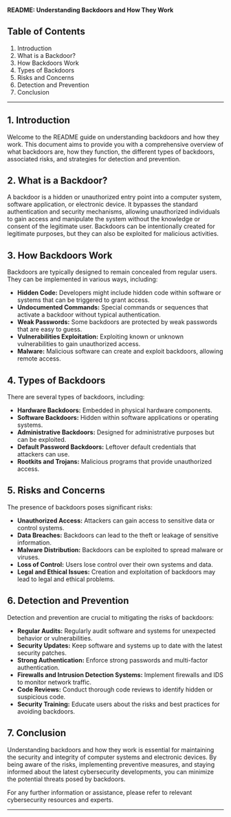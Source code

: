 **README: Understanding Backdoors and How They Work**

## Table of Contents

1. Introduction
2. What is a Backdoor?
3. How Backdoors Work
4. Types of Backdoors
5. Risks and Concerns
6. Detection and Prevention
7. Conclusion

---

## 1. Introduction

Welcome to the README guide on understanding backdoors and how they work. This document aims to provide you with a comprehensive overview of what backdoors are, how they function, the different types of backdoors, associated risks, and strategies for detection and prevention.

## 2. What is a Backdoor?

A backdoor is a hidden or unauthorized entry point into a computer system, software application, or electronic device. It bypasses the standard authentication and security mechanisms, allowing unauthorized individuals to gain access and manipulate the system without the knowledge or consent of the legitimate user. Backdoors can be intentionally created for legitimate purposes, but they can also be exploited for malicious activities.

## 3. How Backdoors Work

Backdoors are typically designed to remain concealed from regular users. They can be implemented in various ways, including:

- **Hidden Code:** Developers might include hidden code within software or systems that can be triggered to grant access.
- **Undocumented Commands:** Special commands or sequences that activate a backdoor without typical authentication.
- **Weak Passwords:** Some backdoors are protected by weak passwords that are easy to guess.
- **Vulnerabilities Exploitation:** Exploiting known or unknown vulnerabilities to gain unauthorized access.
- **Malware:** Malicious software can create and exploit backdoors, allowing remote access.

## 4. Types of Backdoors

There are several types of backdoors, including:

- **Hardware Backdoors:** Embedded in physical hardware components.
- **Software Backdoors:** Hidden within software applications or operating systems.
- **Administrative Backdoors:** Designed for administrative purposes but can be exploited.
- **Default Password Backdoors:** Leftover default credentials that attackers can use.
- **Rootkits and Trojans:** Malicious programs that provide unauthorized access.

## 5. Risks and Concerns

The presence of backdoors poses significant risks:

- **Unauthorized Access:** Attackers can gain access to sensitive data or control systems.
- **Data Breaches:** Backdoors can lead to the theft or leakage of sensitive information.
- **Malware Distribution:** Backdoors can be exploited to spread malware or viruses.
- **Loss of Control:** Users lose control over their own systems and data.
- **Legal and Ethical Issues:** Creation and exploitation of backdoors may lead to legal and ethical problems.

## 6. Detection and Prevention

Detection and prevention are crucial to mitigating the risks of backdoors:

- **Regular Audits:** Regularly audit software and systems for unexpected behavior or vulnerabilities.
- **Security Updates:** Keep software and systems up to date with the latest security patches.
- **Strong Authentication:** Enforce strong passwords and multi-factor authentication.
- **Firewalls and Intrusion Detection Systems:** Implement firewalls and IDS to monitor network traffic.
- **Code Reviews:** Conduct thorough code reviews to identify hidden or suspicious code.
- **Security Training:** Educate users about the risks and best practices for avoiding backdoors.

## 7. Conclusion

Understanding backdoors and how they work is essential for maintaining the security and integrity of computer systems and electronic devices. By being aware of the risks, implementing preventive measures, and staying informed about the latest cybersecurity developments, you can minimize the potential threats posed by backdoors.

For any further information or assistance, please refer to relevant cybersecurity resources and experts.

---
